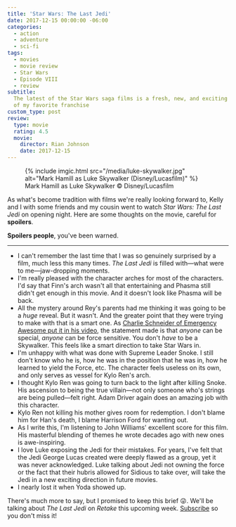 ```yaml
---
title: 'Star Wars: The Last Jedi'
date: 2017-12-15 00:00:00 -06:00
categories:
  - action
  - adventure
  - sci-fi
tags:
  - movies
  - movie review
  - Star Wars
  - Episode VIII
  - review
subtitle:
  The latest of the Star Wars saga films is a fresh, new, and exciting chapter
  of my favorite franchise
custom_type: post
review:
  type: movie
  rating: 4.5
  movie:
    director: Rian Johnson
    date: 2017-12-15
---
```


<figure class="extendout">
  {% include imgic.html src="/media/luke-skywalker.jpg" alt="Mark Hamill as Luke Skywalker (Disney/Lucasfilm)" %}
  <figcaption>Mark Hamill as Luke Skywalker <span class="image__copyright">© Disney/Lucasfilm</span></figcaption>
</figure>

As what's become tradition with films we're really looking forward to, Kelly and I with some friends and my cousin went to watch _Star Wars: The Last Jedi_ on opening night. Here are some thoughts on the movie, careful for **spoilers**.

**Spoilers people**, you've been warned.

---

- I can't remember the last time that I was so genuinely surprised by a film, much less this many times. _The Last Jedi_ is filled with—what were to me—jaw-dropping moments.
- I'm really pleased with the character arches for most of the characters. I'd say that Finn's arch wasn't all that entertaining and Phasma still didn't get enough in this movie. And it doesn't look like Phasma will be back.
- All the mystery around Rey's parents had me thinking it was going to be a _huge_ reveal. But it wasn't. And the greater point that they were trying to make with that is a smart one. As [Charlie Schneider of Emergency Awesome put it in his video](https://youtu.be/xJBVo7XjI3w), the statement made is that _anyone_ can be special, _anyone_ can be force sensitive. You don't _have_ to be a Skywalker. This feels like a smart direction to take Star Wars in.
- I'm unhappy with what was done with Supreme Leader Snoke. I still don't know who he is, how he was in the position that he was in, how he learned to yield the Force, etc. The character feels useless on its own, and only serves as vessel for Kylo Ren's arch.
- I thought Kylo Ren was going to turn back to the light after killing Snoke. His ascension to being the true villain—not only someone who's strings are being pulled—felt right. Adam Driver again does an amazing job with this character.
- Kylo Ren not killing his mother gives room for redemption. I don't blame him for Han's death, I blame Harrison Ford for wanting out.
- As I write this, I'm listening to John Williams' excellent score for this film. His masterful blending of themes he wrote decades ago with new ones is awe-inspiring.
- I love Luke exposing the Jedi for their mistakes. For years, I've felt that the Jedi George Lucas created were deeply flawed as a group, yet it was never acknowledged. Luke talking about Jedi not owning the force or the fact that their hubris allowed for Sidious to take over, will take the Jedi in a new exciting direction in future movies.
- I nearly lost it when Yoda showed up.

There's much more to say, but I promised to keep this brief 😜. We'll be talking about _The Last Jedi_ on _Retake_ this upcoming week. [Subscribe](https://nightowl.fm/retake) so you don't miss it!
